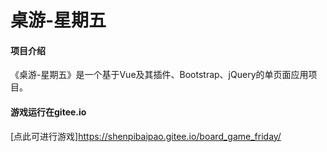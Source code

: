 # 桌游-星期五

#### 项目介绍
《桌游-星期五》是一个基于Vue及其插件、Bootstrap、jQuery的单页面应用项目。

#### 游戏运行在gitee.io
[点此可进行游戏]https://shenpibaipao.gitee.io/board_game_friday/
